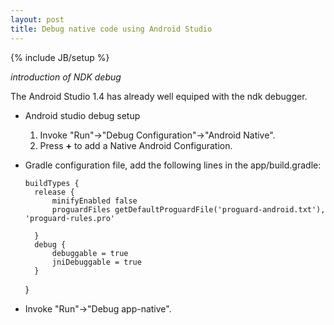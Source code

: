 ```yaml
---
layout: post
title: Debug native code using Android Studio
---
```

{% include JB/setup %}

<i>introduction of NDK debug</i>

The Android Studio 1.4 has already well equiped with the ndk debugger.

* Android studio debug setup
  
  1. Invoke "Run"->"Debug Configuration"->"Android Native".    
  2. Press **+** to add a Native Android Configuration.  
    
* Gradle configuration file, add the following lines in the app/build.gradle:  

      buildTypes {  
        release {  
            minifyEnabled false  
            proguardFiles getDefaultProguardFile('proguard-android.txt'), 'proguard-rules.pro'  
  
        }  
        debug {  
            debuggable = true  
            jniDebuggable = true  
        }  
    }  

* Invoke "Run"->"Debug app-native".  

